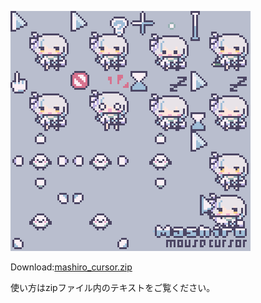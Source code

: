![mashiro_cursor](img/mashiro_cursor.gif "mashiro_cursor")

Download:[mashiro_cursor.zip](files/mashiro_cursor.zip)

使い方はzipファイル内のテキストをご覧ください。 
